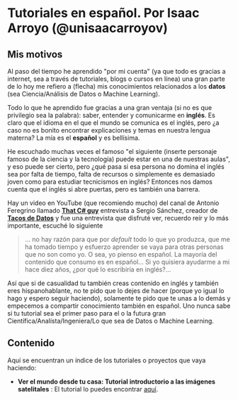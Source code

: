 # Tutoriales en español. Por Isaac Arroyo (@unisaacarroyov)

## Mis motivos
Al paso del tiempo he aprendido "por mi cuenta" (ya que todo es gracias a internet, sea a través de tutoriales, blogs o cursos en línea) una gran parte de lo hoy me refiero a (flecha) mis conocimientos relacionados a los **datos** (sea Ciencia/Análisis de Datos o Machine Learning).

Todo lo que he aprendido fue gracias a una gran ventaja (si no es que privilegio sea la palabra): saber, entender y comunicarme en **inglés**. Es claro que el idioma en el que el mundo se comunica es el inglés, pero ¿a caso no es bonito encontrar explicaciones y temas en nuestra lengua materna? La mía es el **español** y es bellísima.

He escuchado muchas veces el famoso "el siguiente (inserte personaje famoso de la ciencia y la tecnología) puede estar en una de nuestras aulas", y eso puede ser cierto, pero ¿qué pasa si esa persona no domina el inglés sea por falta de tiempo, falta de recursos o simplemente es demasiado joven como para estudiar tecnicismos en inglés? Entonces nos damos cuenta que el inglés si abre puertas, pero es también una barrera.

Hay un video en YouTube (que recomiendo mucho) del canal de Antonio Feregrino llamado [**That C# guy**](https://www.youtube.com/c/Thatcsharpguy) entrevista a Sergio Sánchez, creador de [**Tacos de Datos**](https://medium.com/tacosdedatos) y fue una entrevista que disfruté ver, recuerdo reír y lo más importante, escuché lo siguiente

> ... no hay razón para que por _default_ todo lo que yo produzca, que me ha tomado tiempo y esfuerzo aprender se vaya para otras personas  que no son como yo. O sea, yo pienso en español. La mayoría del contenido que consumo es en español... Si yo quisiera ayudarme a mi hace diez años, ¿por qué lo escribiría en inglés?...

Así que si de casualidad tu también creas contenido en inglés y también eres hispanohablante, no te pido que lo dejes de hacer (porque yo igual lo hago y espero seguir haciendo), solamente te pido que te unas a lo demás y empecemos a compartir conocimiento también en español. Uno nunca sabe si tu tutorial sea el primer paso para el o la futura gran Científica/Analísta/Ingeniera/Lo que sea de Datos o Machine Learning.

## Contenido
Aquí se encuentran un índice de los tutoriales o proyectos que vaya haciendo:

* **Ver el mundo desde tu casa: Tutorial introductorio a las imágenes satelitales** : El tutorial lo puedes encontrar [aquí](https://github.com/isaacarroyov/tutoriales_esp/tree/main/Tutorial_01).
